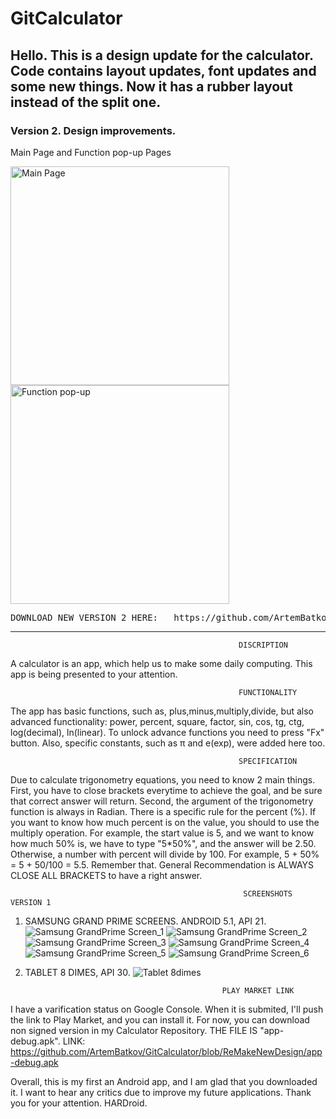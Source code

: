 # GitCalculator

##  Hello. This is a design update for the calculator. Code contains layout updates, font updates and some new things. Now it has a rubber layout instead of the split one.

### Version 2. Design improvements.

Main Page and Function pop-up Pages
<div>
  <img src="https://user-images.githubusercontent.com/110242091/234879249-13f94ef7-7e24-4549-9be0-9471983efdaf.png" alt="Main Page" width="350"/>
  <img src="https://user-images.githubusercontent.com/110242091/234879636-820eb39b-97f2-4180-a65d-547fd8cee336.png" alt="Function pop-up" width="350"/>
</div>

<pre>
DOWNLOAD NEW VERSION 2 HERE:   https://github.com/ArtemBatkov/GitCalculator/blob/ReMakeNewDesign/app-debug.apk
</pre>

---
  
                                                       DISCRIPTION                                                   
  A calculator is an app, which help us to make some daily computing. This app is being presented to your attention. 

                                                       FUNCTIONALITY
  The app has basic functions, such as, plus,minus,multiply,divide, but also advanced functionality: power, percent, square, factor, sin, cos, tg, ctg, log(decimal), 
ln(linear). To unlock advance functions you need to press "Fx" button. Also, specific constants, such as π and e(exp), were added here too. 

                                                       SPECIFICATION
  Due to calculate trigonometry equations, you need to know 2 main things. First, you have to close brackets everytime to achieve the goal, 
and be sure that correct answer will return. Second, the argument of the trigonometry function is always in Radian. There is a specific rule for the percent (%). 
If you want to know how much percent is on the value, you should to use the multiply operation. For example, the start value is 5, and we want to know how much 50% is, 
we have to type "5*50%", and the answer will be 2.50. Otherwise, a number with percent will divide by 100. For example, 5 + 50% = 5 + 50/100 = 5.5. Remember that. 
General Recommendation is ALWAYS CLOSE ALL BRACKETS to have a right answer. 

                                                        SCREENSHOTS VERSION 1
   1) SAMSUNG GRAND PRIME SCREENS. ANDROID 5.1, API 21.    
    ![Samsung GrandPrime Screen_1](https://user-images.githubusercontent.com/110242091/184124996-bcc0b357-2ce0-4cc0-8e14-2a1da30cbec9.png)
    ![Samsung GrandPrime Screen_2](https://user-images.githubusercontent.com/110242091/184125003-c14c2f17-fe1a-4f15-891a-cfb08e1c4bfa.png)
    ![Samsung GrandPrime Screen_3](https://user-images.githubusercontent.com/110242091/184125004-c3ec3ff3-5c31-4cdc-9ed7-b8d466adb5d0.png)
    ![Samsung GrandPrime Screen_4](https://user-images.githubusercontent.com/110242091/184125005-0cc9c2db-a6a6-417b-a22c-490868ed88ff.png)
    ![Samsung GrandPrime Screen_5](https://user-images.githubusercontent.com/110242091/184125006-770e8980-5ec2-4f60-830d-949faefee58e.png)
    ![Samsung GrandPrime Screen_6](https://user-images.githubusercontent.com/110242091/184125009-88a2868b-8e6c-424c-b609-a0c7875cd4da.png)
    
   2) TABLET 8 DIMES, API 30. 
   ![Tablet 8dimes](https://user-images.githubusercontent.com/110242091/184125153-713c7ac3-c615-4a43-a366-ae518bd36206.png)

                                                      PLAY MARKET LINK
  I have a varification status on Google Console. When it is submited, I'll push the link to Play Market, and you can install it. For now, you can download non signed
  version in my Calculator Repository. THE FILE IS "app-debug.apk". LINK: https://github.com/ArtemBatkov/GitCalculator/blob/ReMakeNewDesign/app-debug.apk

  Overall, this is my first an Android app, and I am glad that you downloaded it. I want to hear any critics due to improve my future applications. 
Thank you for your attention. 
HARDroid.
